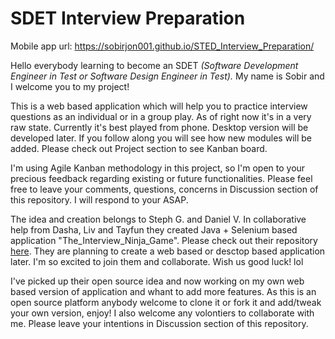 # SDET Interview Preparation

Mobile app url: https://sobirjon001.github.io/STED_Interview_Preparation/

Hello everybody learning to become an SDET *(Software Development Engineer in Test or Software Design Engineer in Test).*
My name is Sobir and I welcome you to my project!

This is a web based application which will help you to practice interview questions as an individual or in a group play.
As of right now it's in a very raw state. Currently it's best played from phone. Desktop version will be developed later.
If you follow along you will see how new modules will be added. Please check out Project section to see Kanban board.

I'm using Agile Kanban methodology in this project, so I'm open to your precious feedback regarding existing or future functionalities.
Please feel free to leave your comments, questions, concerns in Discussion section of this repository. I will respond to your ASAP.

The idea and creation belongs to Steph G. and Daniel V. In collaborative help from Dasha, Liv and Tayfun they created Java + Selenium based application "The_Interview_Ninja_Game". 
Please check out their repository [here](https://github.com/sgalvezc/TheInterviewNinjaGame). 
They are planning to create a web based or desctop based application later. I'm so excited to join them and collaborate. Wish us good luck! lol

I've picked up their open source idea and now working on my own web based version of application and whant to add more features.
As this is an open source platform anybody welcome to clone it or fork it and add/tweak your own version, enjoy!
I also welcome any volontiers to collaborate with me. Please leave your intentions in Discussion section of this repository.

